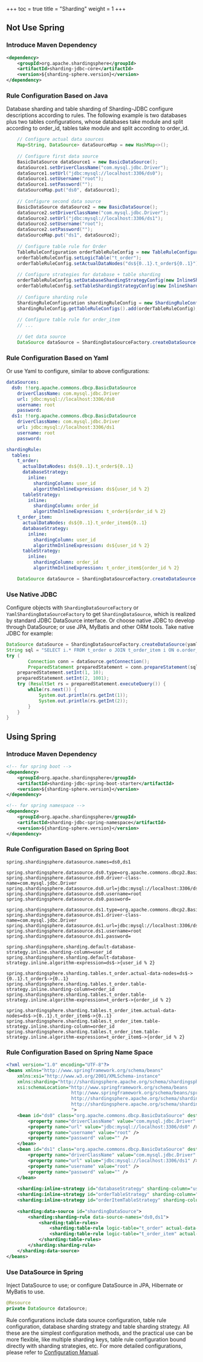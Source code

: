 +++
toc = true
title = "Sharding"
weight = 1
+++

## Not Use Spring

### Introduce Maven Dependency

```xml
<dependency>
    <groupId>org.apache.shardingsphere</groupId>
    <artifactId>sharding-jdbc-core</artifactId>
    <version>${sharding-sphere.version}</version>
</dependency>
```

### Rule Configuration Based on Java

Database sharding and table sharding of Sharding-JDBC configure descriptions according to rules. 
The following example is two databases plus two tables configurations, whose databases take module and split according to order_id, tables take module and split according to order_id.

```java
    // Configure actual data sources
    Map<String, DataSource> dataSourceMap = new HashMap<>();
    
    // Configure first data source
    BasicDataSource dataSource1 = new BasicDataSource();
    dataSource1.setDriverClassName("com.mysql.jdbc.Driver");
    dataSource1.setUrl("jdbc:mysql://localhost:3306/ds0");
    dataSource1.setUsername("root");
    dataSource1.setPassword("");
    dataSourceMap.put("ds0", dataSource1);
    
    // Configure second data source
    BasicDataSource dataSource2 = new BasicDataSource();
    dataSource2.setDriverClassName("com.mysql.jdbc.Driver");
    dataSource2.setUrl("jdbc:mysql://localhost:3306/ds1");
    dataSource2.setUsername("root");
    dataSource2.setPassword("");
    dataSourceMap.put("ds1", dataSource2);
    
    // Configure table rule for Order
    TableRuleConfiguration orderTableRuleConfig = new TableRuleConfiguration();
    orderTableRuleConfig.setLogicTable("t_order");
    orderTableRuleConfig.setActualDataNodes("ds${0..1}.t_order${0..1}");
    
    // Configure strategies for database + table sharding 
    orderTableRuleConfig.setDatabaseShardingStrategyConfig(new InlineShardingStrategyConfiguration("user_id", "ds${user_id % 2}"));
    orderTableRuleConfig.setTableShardingStrategyConfig(new InlineShardingStrategyConfiguration("order_id", "t_order${order_id % 2}"));
    
    // Configure sharding rule
    ShardingRuleConfiguration shardingRuleConfig = new ShardingRuleConfiguration();
    shardingRuleConfig.getTableRuleConfigs().add(orderTableRuleConfig);
    
    // Configure table rule for order_item
    // ...
    
    // Get data source
    DataSource dataSource = ShardingDataSourceFactory.createDataSource(dataSourceMap, shardingRuleConfig, new ConcurrentHashMap(), new Properties());
```

### Rule Configuration Based on Yaml

Or use Yaml to configure, similar to above configurations:

```yaml
dataSources:
  ds0: !!org.apache.commons.dbcp.BasicDataSource
    driverClassName: com.mysql.jdbc.Driver
    url: jdbc:mysql://localhost:3306/ds0
    username: root
    password: 
  ds1: !!org.apache.commons.dbcp.BasicDataSource
    driverClassName: com.mysql.jdbc.Driver
    url: jdbc:mysql://localhost:3306/ds1
    username: root
    password: 

shardingRule:
  tables:
    t_order: 
      actualDataNodes: ds${0..1}.t_order${0..1}
      databaseStrategy: 
        inline:
          shardingColumn: user_id
          algorithmInlineExpression: ds${user_id % 2}
      tableStrategy: 
        inline:
          shardingColumn: order_id
          algorithmInlineExpression: t_order${order_id % 2}
    t_order_item: 
      actualDataNodes: ds${0..1}.t_order_item${0..1}
      databaseStrategy: 
        inline:
          shardingColumn: user_id
          algorithmInlineExpression: ds${user_id % 2}
      tableStrategy: 
        inline:
          shardingColumn: order_id
          algorithmInlineExpression: t_order_item${order_id % 2}
```

```java
    DataSource dataSource = ShardingDataSourceFactory.createDataSource(yamlFile);
```

### Use Native JDBC

Configure objects with `ShardingDataSourceFactory` or `YamlShardingDataSourceFactory` to get `ShardingDataSource`, which is realized by standard JDBC DataSource interface. 
Or choose native JDBC to develop through DataSource; or use JPA, MyBatis and other ORM tools. 
Take native JDBC for example:

```java
DataSource dataSource = ShardingDataSourceFactory.createDataSource(yamlFile);
String sql = "SELECT i.* FROM t_order o JOIN t_order_item i ON o.order_id=i.order_id WHERE o.user_id=? AND o.order_id=?";
try (
        Connection conn = dataSource.getConnection();
        PreparedStatement preparedStatement = conn.prepareStatement(sql)) {
    preparedStatement.setInt(1, 10);
    preparedStatement.setInt(2, 1001);
    try (ResultSet rs = preparedStatement.executeQuery()) {
        while(rs.next()) {
            System.out.println(rs.getInt(1));
            System.out.println(rs.getInt(2));
        }
    }
}
```

## Using Spring

### Introduce Maven Dependency

```xml
<!-- for spring boot -->
<dependency>
    <groupId>org.apache.shardingsphere</groupId>
    <artifactId>sharding-jdbc-spring-boot-starter</artifactId>
    <version>${sharding-sphere.version}</version>
</dependency>

<!-- for spring namespace -->
<dependency>
    <groupId>org.apache.shardingsphere</groupId>
    <artifactId>sharding-jdbc-spring-namespace</artifactId>
    <version>${sharding-sphere.version}</version>
</dependency>
```

### Rule Configuration Based on Spring Boot

```properties
spring.shardingsphere.datasource.names=ds0,ds1

spring.shardingsphere.datasource.ds0.type=org.apache.commons.dbcp2.BasicDataSource
spring.shardingsphere.datasource.ds0.driver-class-name=com.mysql.jdbc.Driver
spring.shardingsphere.datasource.ds0.url=jdbc:mysql://localhost:3306/ds0
spring.shardingsphere.datasource.ds0.username=root
spring.shardingsphere.datasource.ds0.password=

spring.shardingsphere.datasource.ds1.type=org.apache.commons.dbcp2.BasicDataSource
spring.shardingsphere.datasource.ds1.driver-class-name=com.mysql.jdbc.Driver
spring.shardingsphere.datasource.ds1.url=jdbc:mysql://localhost:3306/ds1
spring.shardingsphere.datasource.ds1.username=root
spring.shardingsphere.datasource.ds1.password=

spring.shardingsphere.sharding.default-database-strategy.inline.sharding-column=user_id
spring.shardingsphere.sharding.default-database-strategy.inline.algorithm-expression=ds$->{user_id % 2}

spring.shardingsphere.sharding.tables.t_order.actual-data-nodes=ds$->{0..1}.t_order$->{0..1}
spring.shardingsphere.sharding.tables.t_order.table-strategy.inline.sharding-column=order_id
spring.shardingsphere.sharding.tables.t_order.table-strategy.inline.algorithm-expression=t_order$->{order_id % 2}

spring.shardingsphere.sharding.tables.t_order_item.actual-data-nodes=ds$->{0..1}.t_order_item$->{0..1}
spring.shardingsphere.sharding.tables.t_order_item.table-strategy.inline.sharding-column=order_id
spring.shardingsphere.sharding.tables.t_order_item.table-strategy.inline.algorithm-expression=t_order_item$->{order_id % 2}
```

### Rule Configuration Based on Spring Name Space

```xml
<?xml version="1.0" encoding="UTF-8"?>
<beans xmlns="http://www.springframework.org/schema/beans"
    xmlns:xsi="http://www.w3.org/2001/XMLSchema-instance" 
    xmlns:sharding="http://shardingsphere.apache.org/schema/shardingsphere/sharding" 
    xsi:schemaLocation="http://www.springframework.org/schema/beans 
                        http://www.springframework.org/schema/beans/spring-beans.xsd
                        http://shardingsphere.apache.org/schema/shardingsphere/sharding 
                        http://shardingsphere.apache.org/schema/shardingsphere/sharding/sharding.xsd 
                        ">
    <bean id="ds0" class="org.apache.commons.dbcp.BasicDataSource" destroy-method="close">
        <property name="driverClassName" value="com.mysql.jdbc.Driver" />
        <property name="url" value="jdbc:mysql://localhost:3306/ds0" />
        <property name="username" value="root" />
        <property name="password" value="" />
    </bean>
    <bean id="ds1" class="org.apache.commons.dbcp.BasicDataSource" destroy-method="close">
        <property name="driverClassName" value="com.mysql.jdbc.Driver" />
        <property name="url" value="jdbc:mysql://localhost:3306/ds1" />
        <property name="username" value="root" />
        <property name="password" value="" />
    </bean>
    
    <sharding:inline-strategy id="databaseStrategy" sharding-column="user_id" algorithm-expression="ds$->{user_id % 2}" />
    <sharding:inline-strategy id="orderTableStrategy" sharding-column="order_id" algorithm-expression="t_order$->{order_id % 2}" />
    <sharding:inline-strategy id="orderItemTableStrategy" sharding-column="order_id" algorithm-expression="t_order_item$->{order_id % 2}" />
    
    <sharding:data-source id="shardingDataSource">
        <sharding:sharding-rule data-source-names="ds0,ds1">
            <sharding:table-rules>
                <sharding:table-rule logic-table="t_order" actual-data-nodes="ds$->{0..1}.t_order$->{0..1}" database-strategy-ref="databaseStrategy" table-strategy-ref="orderTableStrategy" />
                <sharding:table-rule logic-table="t_order_item" actual-data-nodes="ds$->{0..1}.t_order_item$->{0..1}" database-strategy-ref="databaseStrategy" table-strategy-ref="orderItemTableStrategy" />
            </sharding:table-rules>
        </sharding:sharding-rule>
    </sharding:data-source>
</beans>
```

### Use DataSource in Spring

Inject DataSource to use; or configure DataSource in JPA, Hibernate or MyBatis to use.

```java
@Resource
private DataSource dataSource;
```

Rule configurations include data source configuration, table rule configuration, database sharding strategy and table sharding strategy. 
All these are the simplest configuration methods, and the practical use can be more flexible, like multiple sharding keys, table rule configuration bound directly with sharding strategies, etc. 
For more detailed configurations, please refer to [Configuration Manual](https://shardingsphere.apache.org/document/current/en/manual/sharding-jdbc/configuration/).
